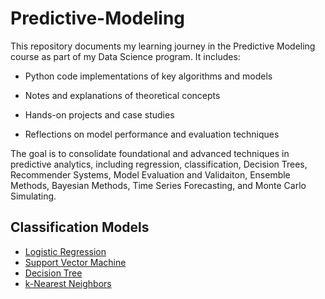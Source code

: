 # Predictive-Modeling


This repository documents my learning journey in the Predictive Modeling course as part of my Data Science program. It includes:

* Python code implementations of key algorithms and models

* Notes and explanations of theoretical concepts

* Hands-on projects and case studies

* Reflections on model performance and evaluation techniques

The goal is to consolidate foundational and advanced techniques in predictive analytics, including regression, classification, Decision Trees, Recommender Systems, Model Evaluation and Validaiton, Ensemble Methods, Bayesian Methods, Time Series Forecasting, and Monte Carlo Simulating. 


##  Classification Models 

* [Logistic Regression](https://github.com/Caid-Stronger/Predictive-Modeling/tree/main/Classification/Logistic%20Classification)
* [Support Vector Machine](https://github.com/Caid-Stronger/Predictive-Modeling/tree/main/Classification/Support%20Vector%20Machines)
* [Decision Tree](https://github.com/Caid-Stronger/Predictive-Modeling/tree/main/Classification/3.%20Decision%20Tree)
* [k-Nearest Neighbors](https://github.com/Caid-Stronger/Predictive-Modeling/tree/main/Classification/4.%20K-Nearest%20Neighbors)
